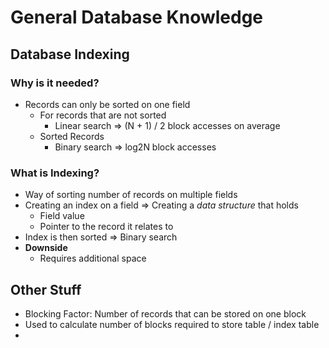 # General Database Knowledge
## Database Indexing
### Why is it needed?
- Records can only be sorted on one field
	- For records that are not sorted
		- Linear search => (N + 1) / 2 block accesses on average
	- Sorted Records
		- Binary search => log2N block accesses

### What is Indexing?
- Way of sorting number of records on multiple fields
- Creating an index on a field => Creating a *data structure* that holds 
	- Field value 
	- Pointer to the record it relates to
- Index is then sorted => Binary search
- **Downside**
	- Requires additional space

## Other Stuff
- Blocking Factor: Number of records that can be stored on one block
- Used to calculate number of blocks required to store table / index table
- 
